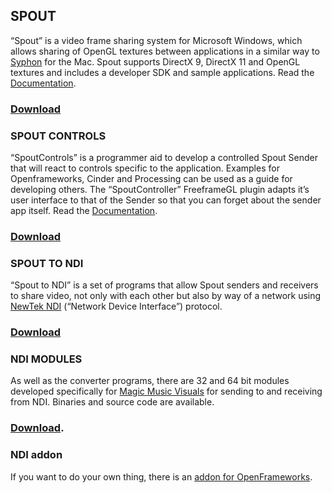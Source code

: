 ## SPOUT

“Spout” is a video frame sharing system for Microsoft Windows, which allows sharing of OpenGL textures between applications in a similar way to [Syphon](http://syphon.v002.info/) for the Mac. Spout supports DirectX 9, DirectX 11 and OpenGL textures and includes a developer SDK and sample applications. Read the [Documentation](https://github.com/leadedge/Spout2/blob/master/SpoutSDK/Documentation/SpoutSDK.pdf).
### [Download](https://github.com/leadedge/Spout2/releases/download/2.006/Spout_2006_update-3.zip)  

### SPOUT CONTROLS

“SpoutControls” is a programmer aid to develop a controlled Spout Sender that will react to controls specific to the application. Examples for Openframeworks, Cinder and Processing can be used as a guide for developing others. The “SpoutController” FreeframeGL plugin adapts it’s user interface to that of the Sender so that you can forget about the sender app itself. Read the [Documentation](https://github.com/leadedge/SpoutControls/blob/master/SpoutControls.pdf).
### <a href="https://github.com/leadedge/SpoutControls/releases/" target="_blank"> Download</a>  

### SPOUT TO NDI

“Spout to NDI” is a set of programs that allow Spout senders and receivers to share video, not only with each other but also by way of a network using <a href="https://newtek.com/ndi" target="_blank">NewTek NDI</a> (“Network Device Interface”) protocol.
### [Download]()

### NDI MODULES

As well as the converter programs, there are 32 and 64 bit modules developed specifically for [Magic Music Visuals](https://magicmusicvisuals.com) for sending to and receiving from NDI. Binaries and source code are available.
### [Download](https://github.com/leadedge/MagicNDI/releases). 

### NDI addon
If you want to do your own thing, there is an [addon for OpenFrameworks](https://github.com/leadedge/ofxNDI).



